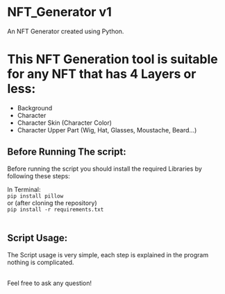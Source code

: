 # NFT_Generator v1
An NFT Generator created using Python.


<h1>This NFT Generation tool is suitable for any NFT that has 4 Layers or less:</h1>
<ul>
  <li>Background</li>
  <li>Character</li>
  <li>Character Skin (Character Color)</li>
  <li>Character Upper Part (Wig, Hat, Glasses, Moustache, Beard...)</li>
</ul>

<h2>Before Running The script:</h2>
<p>Before running the script you should install the required Libraries by following these steps:</p>
<span>In Terminal:</span>
<br>
<code>pip install pillow</code>
<br>
<span>or (after cloning the repository)</span>
<br>
<code>pip install -r requirements.txt</code>
<br>
<br>
<h2>Script Usage:</h2>
<p>The Script usage is very simple, each step is explained in the program nothing is complicated.</p>
<br>
<span>Feel free to ask any question!</span>
